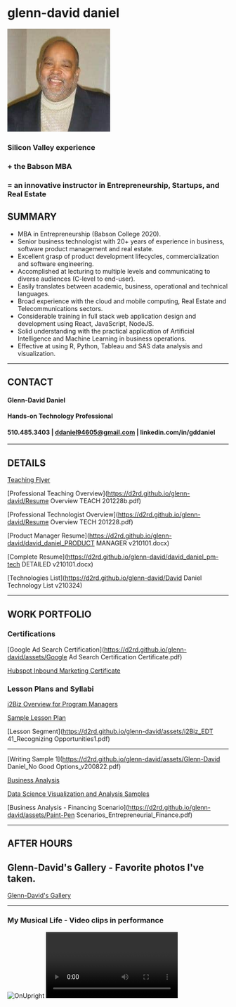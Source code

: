 # glenn-david daniel

![Headshot](./DD-Bizhead_234x234.jpg "Glenn-David Daniel")

### Silicon Valley experience 

### + the Babson MBA 

### = an innovative instructor in Entrepreneurship, Startups, and Real Estate

## SUMMARY
*	MBA in Entrepreneurship (Babson College 2020).
*	Senior business technologist with 20+ years of experience in business, software product management and real estate.
*	Excellent grasp of product development lifecycles, commercialization and software engineering.
*	Accomplished at lecturing to multiple levels and communicating to diverse audiences (C-level to end-user).
*	Easily translates between academic, business, operational and technical languages.  
*	Broad experience with the cloud and mobile computing, Real Estate and Telecommunications sectors.
*	Considerable training in full stack web application design and development using React, JavaScript, NodeJS.
*	Solid understanding with the practical application of Artificial Intelligence and Machine Learning in business operations.
*	Effective at using R, Python, Tableau and SAS data analysis and visualization.

---

## CONTACT
#### Glenn-David Daniel
#### Hands-on Technology Professional
#### 510.485.3403 | ddaniel94605@gmail.com | linkedin.com/in/gddaniel
---

## DETAILS
[Teaching Flyer](https://d2rd.github.io/glenn-david/Glenn-David_Daniel_TEACH_Flyer_v210319.pdf)

[Professional Teaching Overview](https://d2rd.github.io/glenn-david/Resume Overview TEACH 201228b.pdf)

[Professional Technologist Overview](https://d2rd.github.io/glenn-david/Resume Overview TECH 201228.pdf)

[Product Manager Resume](https://d2rd.github.io/glenn-david/david_daniel_PRODUCT MANAGER v210101.docx)

[Complete Resume](https://d2rd.github.io/glenn-david/david_daniel_pm-tech DETAILED v210101.docx)

[Technologies List](https://d2rd.github.io/glenn-david/David Daniel Technology List v210324)

<!-- [Curriculm Vitae](https://d2rd.github.io/glenn-david/) -->

---

## WORK PORTFOLIO
<!-- Links -->
### Certifications
[Google Ad Search Certification](https://d2rd.github.io/glenn-david/assets/Google Ad Search Certification Certificate.pdf)

[Hubspot Inbound Marketing Certificate](https://d2rd.github.io/glenn-david/assets/GDDaniel_Inbound_Marketing_Certificate.pdf)

### Lesson Plans and Syllabi
[i2Biz Overview for Program Managers](https://d2rd.github.io/glenn-david/assets/i2Biz_Program_Overview_2014.pdf)

[Sample Lesson Plan](https://d2rd.github.io/glenn-david/assets/Sample_Lesson_Plan_2014_Glenn-David_Daniel.pdf)

[Lesson Segment](https://d2rd.github.io/glenn-david/assets/i2Biz_EDT 41_Recognizing Opportunities1.pdf)

<!-- [Lecture Overviews](https://d2rd.github.io/glenn-david/) -->

---

[Writing Sample 1](https://d2rd.github.io/glenn-david/assets/Glenn-David Daniel_No Good Options_v200822.pdf)

[Business Analysis](https://d2rd.github.io/glenn-david/)

[Data Science Visualization and Analysis Samples](https://d2rd.github.io/glenn-david/)

<!-- [Sample Developer Projects](https://d2rd.github.io/glenn-david/" Work completed as an apprentice at the Lambda School for Computer Science and Learners Guild.") -->

[Business Analysis - Financing Scenario](https://d2rd.github.io/glenn-david/assets/Paint-Pen Scenarios_Entrepreneurial_Finance.pdf)

---

## AFTER HOURS
## Glenn-David's Gallery - Favorite photos I've taken.
[Glenn-David's Gallery](https://d2rd.github.io/glenn-david/)

<!-- 
![Headshot](./assets/videos/DD Lecturing At UC.jpg "Lecturing at Cal")
![Headshot](./assets/videos/DD_Downtown.png "DD Downtown")
![Headshot](./assets/videos/Class_is_Over.jpg "Class is over!")
![Headshot](./assets/videos/Me At Babson Wall 2015 "Babson Wall"
![Headshot](./assets/videos/Crotin_on_Hudson_Dam.jpg "Crotin on Hudson Dam NY")
![Headshot](./assets/videos/Serenity_at_Yosemite.jpg "Serenity_at_Yosemite.jpg")
![Headshot](./DD-Bizhead_234x234.jpg "Glenn-David Daniel") 
-->

---

### My Musical Life - Video clips in performance
![OnUpright](./assets/videos/Grovin_Hard.jpg "Groovin Hard")
![SFBAAAM Concert](https://d2rd.github.io/glenn-david/assets/videos/David_Solos_at_SFBAAAM_concert_2007.mp4)
